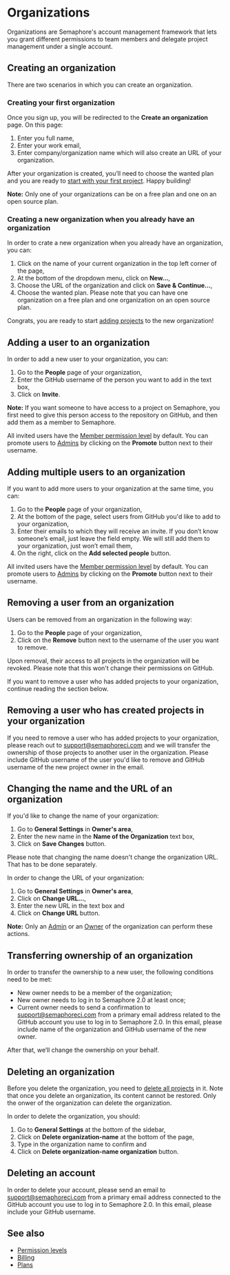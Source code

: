 # Organizations

Organizations are Semaphore's account management framework that lets you 
grant different permissions to team members and delegate project management 
under a single account.

## Creating an organization

There are two scenarios in which you can create an organization.

### Creating your first organization

Once you sign up, you will be redirected to the **Create an organization** page. On this page:

1. Enter you full name,
2. Enter your work email,
3. Enter company/organization name which will also create an URL of your organization.

After your organization is created, you’ll need to choose the wanted plan and you are ready to 
[start with your first project](https://docs.semaphoreci.com/guided-tour/creating-your-first-project/). Happy building!

**Note:** Only one of your organizations can be on a free plan and one on an open source plan.

### Creating a new organization when you already have an organization

In order to crate a new organization when you already have an organization, you can:
 
1. Click on the name of your current organization in the top left corner of the page,
2. At the bottom of the dropdown menu, click on **New…**,
3. Choose the URL of the organization and click on **Save & Continue…**,
4. Choose the wanted plan. Please note that you can have one organization on a free plan 
and one organization on an open source plan.

Congrats, you are ready to start [adding projects](https://docs.semaphoreci.com/guided-tour/creating-your-first-project/) to the new organization!

## Adding a user to an organization

In order to add a new user to your organization, you can:

1. Go to the **People** page of your organization,
2. Enter the GitHub username of the person you want to add in the text box,
3. Click on **Invite**.

**Note:** If you want someone to have access to a project on Semaphore, 
you first need to give this person access to the repository on GitHub, 
and then add them as a member to Semaphore.

All invited users have the [Member permission level](https://docs.semaphoreci.com/account-management/permission-levels/#members) by default. You can promote users to [Admins](https://docs.semaphoreci.com/account-management/permission-levels/#admin) 
by clicking on the **Promote** button next to their username.

## Adding multiple users to an organization

If you want to add more users to your organization at the same time, you can:

1. Go to the **People** page of your organization,
2. At the bottom of the page, select users from GitHub you'd like to add to 
your organization,
3. Enter their emails to which they will receive an invite. If you don’t know 
someone’s email, just leave the field empty. We will still add them to your 
organization, just won’t email them,
4. On the right, click on the **Add selected people** button.

All invited users have the [Member permission level](https://docs.semaphoreci.com/account-management/permission-levels/#members) by default. You can promote users to [Admins](https://docs.semaphoreci.com/account-management/permission-levels/#admin) 
by clicking on the **Promote** button next to their username.

## Removing a user from an organization

Users can be removed from an organization in the following way:

1. Go to the **People** page of your organization,
2. Click on the **Remove** button next to the username of the user you want to remove.

Upon removal, their access to all projects in the organization will be revoked. Please 
note that this won't change their permissions on GitHub.

If you want to remove a user who has added projects to your organization, continue reading 
the section below.

## Removing a user who has created projects in your organization

If you need to remove a user who has added projects to your organization, please 
reach out to [support@semaphoreci.com](mailto:support@semaphoreci.com) and we will transfer the ownership 
of those projects to another user in the organization. Please include GitHub 
username of the user you'd like to remove and GitHub username of the new project 
owner in the email.

## Changing the name and the URL of an organization

If you'd like to change the name of your organization:

1. Go to **General Settings** in **Owner's area**,
2. Enter the new name in the **Name of the Organization** text box,
3. Click on **Save Changes** button.

Please note that changing the name doesn't change the organization URL. That has 
to be done separately.

In order to change the URL of your organization:

1. Go to **General Settings** in **Owner's area**,
2. Click on **Change URL...**,
3. Enter the new URL in the text box and
4. Click on **Change URL** button.

**Note:** Only an [Admin](https://docs.semaphoreci.com/account-management/permission-levels/#admin) or an [Owner](https://docs.semaphoreci.com/account-management/permission-levels/#owner) of the organization can perform these actions.

## Transferring ownership of an organization

In order to transfer the ownership to a new user, the following conditions need
to be met:

- New owner needs to be a member of the organization;
- New owner needs to log in to Semaphore 2.0 at least once;
- Current owner needs to send a confirmation to [support@semaphoreci.com](mailto:support@semaphoreci.com)
  from a primary email address related to the GitHub account you use to log in
  to Semaphore 2.0. In this email, please include name of the organization and
  GitHub username of the new owner.

After that, we’ll change the ownership on your behalf.

## Deleting an organization 

Before you delete the organization, you need to [delete all projects](https://docs.semaphoreci.com/article/63-your-first-project#deleting-a-project) in it. 
Note that once you delete an organization, its content cannot be restored. 
Only the onwer of the organization can delete the organization.

In order to delete the organization, you should:

1. Go to **General Settings** at the bottom of the sidebar,
2. Click on **Delete organization-name** at the bottom of the page,
3. Type in the organization name to confirm and
4. Click on **Delete organization-name organization** button.

## Deleting an account

In order to delete your account, please send an email to
[support@semaphoreci.com](mailto:support@semaphoreci.com) from a primary email
address connected to the GitHub account you use to log in to Semaphore 2.0.
In this email, please include your GitHub username.

## See also

- [Permission levels](https://docs.semaphoreci.com/account-management/permission-levels/)
- [Billing](https://docs.semaphoreci.com/account-management/billing/)
- [Plans](https://docs.semaphoreci.com/account-management/plans/)
